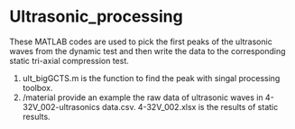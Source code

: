 # Ultrasonic_processing
These MATLAB codes are used to pick the first peaks of the ultrasonic waves from the dynamic test and then write the data to the corresponding static tri-axial compression test.
1. ult_bigGCTS.m is the function to find the peak with singal processing toolbox.
2. /material provide an example the raw data of ultrasonic waves in 4-32V_002-ultrasonics data.csv. 4-32V_002.xlsx is the results of static results. 
